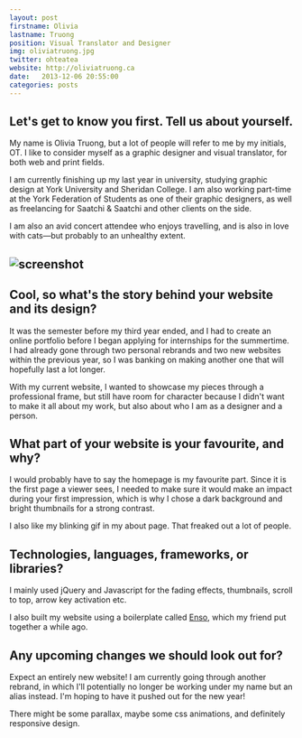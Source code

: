 ```yaml
---
layout: post
firstname: Olivia
lastname: Truong
position: Visual Translator and Designer
img: oliviatruong.jpg
twitter: ohteatea
website: http://oliviatruong.ca
date:   2013-12-06 20:55:00
categories: posts
---
```


## Let's get to know you first. Tell us about yourself.

My name is Olivia Truong, but a lot of people will refer to me by my initials, OT. I like to consider myself as a graphic designer and visual translator, for both web and print fields.

I am currently finishing up my last year in university, studying graphic design at York University and Sheridan College. I am also working part-time at the York Federation of Students as one of their graphic designers, as well as freelancing for Saatchi & Saatchi and other clients on the side.

I am also an avid concert attendee who enjoys travelling, and is also in love with cats—but probably to an unhealthy extent.

## ![screenshot](http://thedevelopment.co/images/screenshots/oliviatruong.jpg)

## Cool, so what's the story behind your website and its design?

It was the semester before my third year ended, and I had to create an online portfolio before I began applying for internships for the summertime. I had already gone through two personal rebrands and two new websites within the previous year, so I was banking on making another one that will hopefully last a lot longer.

With my current website, I wanted to showcase my pieces through a professional frame, but still have room for character because I didn't want to make it all about my work, but also about who I am as a designer and a person.

## What part of your website is your favourite, and why?

I would probably have to say the homepage is my favourite part. Since it is the first page a viewer sees, I needed to make sure it would make an impact during your first impression, which is why I chose a dark background and bright thumbnails for a strong contrast.

I also like my blinking gif in my about page. That freaked out a lot of people.

## Technologies, languages, frameworks, or libraries?

I mainly used jQuery and Javascript for the fading effects, thumbnails, scroll to top, arrow key activation etc.

I also built my website using a boilerplate called [Enso](https://github.com/waynespiegel/Enso), which my friend put together a while ago.

## Any upcoming changes we should look out for?

Expect an entirely new website! I am currently going through another rebrand, in which I'll potentially no longer be working under my name but an alias instead. I'm hoping to have it pushed out for the new year!

There might be some parallax, maybe some css animations, and definitely responsive design.
